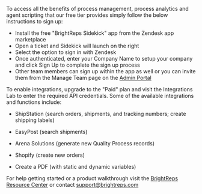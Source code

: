 To access all the benefits of process management, process analytics and agent scripting that our free tier provides simply follow the below instructions to sign up:

- Install the free "BrightReps Sidekick" app from the Zendesk app marketplace
- Open a ticket and Sidekick will launch on the right
- Select the option to sign in with Zendesk
- Once authenticated, enter your Company Name to setup your company and click Sign Up to complete the sign up process
- Other team members can sign up within the app as well or you can invite them from the Manage Team page on the [Admin Portal](https://app.brightreps.com)


To enable integrations, upgrade to the "Paid" plan and visit the Integrations Lab to enter the required API credentials.  Some of the available integrations and functions include:


- ShipStation (search orders, shipments, and tracking numbers; create shipping labels)

- EasyPost (search shipments)

- Arena Solutions (generate new Quality Process records)

- Shopify (create new orders)

- Create a PDF (with static and dynamic variables)

For help getting started or a product walkthrough visit the [BrightReps Resource Center](https://resources.brightreps.com) or contact [support@brightreps.com](mailto:support@brightreps.com)